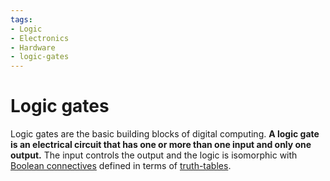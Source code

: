 ```yaml
---
tags:
- Logic
- Electronics
- Hardware
- logic-gates
---
```


# Logic gates

Logic gates are the basic building blocks of digital computing. **A logic gate is an electrical circuit that has one or more than one input and only one output.** The input controls the output and the logic is isomorphic with [Boolean connectives](../../Logic/Truth-functional_connectives.md) defined in terms of [truth-tables](../../Logic/Truth-tables.md).
